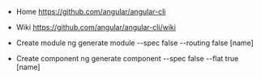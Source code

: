 
* Home
  https://github.com/angular/angular-cli

* Wiki
  https://github.com/angular/angular-cli/wiki

* Create module
  ng generate module --spec false --routing false [name]

* Create component
  ng generate component --spec false --flat true [name] 